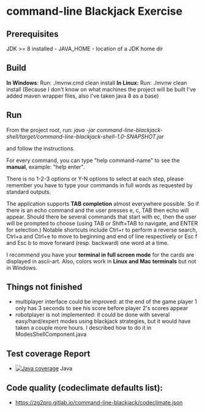 
# command-line Blackjack Exercise

## Prerequisites
JDK >= 8 installed - JAVA_HOME - location of a JDK home dir

## Build
**In Windows**: Run: ./mvnw.cmd clean install
**In Linux:** Run: ./mvnw clean install
(Because I don't know on what machines the project will be built I've added maven wrapper files, also I've taken java 8 as a base)

## Run
From the project root, run: 
*java -jar command-line-blackjack-shell/target/command-line-blackjack-shell-1.0-SNAPSHOT.jar* 

and follow the instructions.

For every command, you can type "help command-name" to see the **manual**, example: "help enter".

There is no 1-2-3 options or Y-N options to select at each step, please remember you have to type your commands in 
full words as requested by standard outputs.

The application supports **TAB completion** almost everywhere possible. So if there is an echo command and the user 
presses e, c, TAB then echo will appear. Should there be several commands that start with ec, then the user will 
be prompted to choose (using TAB or Shift+TAB to navigate, and ENTER for selection.)
Notable shortcuts include Ctrl+r to perform a reverse search, Ctrl+a and Ctrl+e to move to beginning and end of line respectively 
or Esc f and Esc b to move forward (resp. backward) one word at a time.

I recommend you have your **terminal in full screen mode** for the cards are displayed in ascii-art. Also, 
colors work in **Linux and Mac terminals** but not in Windows.

## Things not finished
- multiplayer interface could be improved: at the end of the game player 1 only has 3 seconds to see his score before 
player 2's scores appear
- robotplayer is not implemented: it could be done with several easy/hard/expert modes using blackjack strategies, but
it would have taken a couple more hours. I described how to do it in ModesShellComponent.java


## Test coverage Report

- [![Java coverage](https://gitlab.com/zg2pro/command-line-blackjack/badges/master/coverage.svg?job=pages)](https://zg2pro.gitlab.io/command-line-blackjack) Java

## Code quality (codeclimate defaults list):

- https://zg2pro.gitlab.io/command-line-blackjack/codeclimate.json
